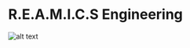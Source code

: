 # R.E.A.M.I.C.S Engineering

![alt text](https://mocah.org/uploads/posts/316911-Iron-Man-Infinity-Stones-Avengers-Endgame-4K.jpg)